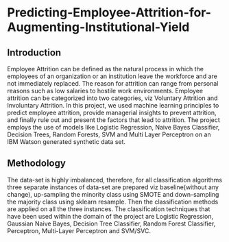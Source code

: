 # Predicting-Employee-Attrition-for-Augmenting-Institutional-Yield

<h2>Introduction</h2>
Employee Attrition can be defined as the natural process in which the employees of an organization or an institution leave the workforce and are not immediately replaced. The reason for attrition can range from personal reasons such as low salaries to hostile work environments. Employee attrition can be categorized into two categories, viz Voluntary Attrition and Involuntary Attrition. In this project, we used machine learning principles to predict employee attrition, provide managerial insights to prevent attrition, and finally rule out and present the factors that lead to attrition. The project employs the use of models like Logistic Regression, Naive Bayes Classifier, Decision Trees, Random Forests, SVM and Multi Layer Perceptron on an IBM Watson generated synthetic data set.
</br>

<h2>Methodology</h2>
The data-set is highly imbalanced, therefore, for all classification algorithms three separate instances of data-set are prepared viz baseline(without any change), up-sampling the minority class using SMOTE and down-sampling the majority class using sklearn resample. Then the classification methods are applied on all the three instances. The classification techniques that have been used within the domain of the project are Logistic Regression, Gaussian Naive Bayes, Decision Tree Classifier, Random Forest Classifier, Perceptron, Multi-Layer Perceptron and SVM/SVC.
